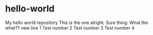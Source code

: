# hello-world
My hello world repository
This is the one alright.
Sure thing.
What the what??
new line 1
Test number 2
Test number 3
Test number 4
